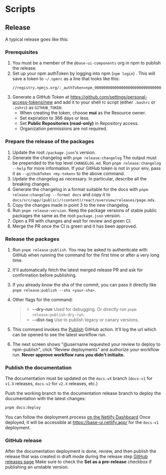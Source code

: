 # Scripts

## Release

A typical release goes like this:

### Prerequisites

1. You must be a member of the `@base-ui-components` org in npm to publish the release.
2. Set up your npm authToken by logging into npm (`npm login`) . This will save a token to `~/.npmrc` as a line that looks like this:
   ```text
   //registry.npmjs.org/:_authToken=npm_000000000000000000000000000000000000
   ```
3. Generate a GitHub Token at https://github.com/settings/personal-access-tokens/new and add it to your shell rc script (either `.bashrc` or `.zshrc`) as `GITHUB_TOKEN`.
   - When creating the token, choose **mui** as the Resource owner.
   - Set expiration to 366 days or less.
   - Set **Public Repositories (read-only)** in Repository access.
   - Organization permissions are not required.

### Prepare the release of the packages

1. Update the root `/package.json`'s version.
2. Generate the changelog with `pnpm release:changelog`
   The output must be prepended to the top level `CHANGELOG.md`.
   Run `pnpm release:changelog --help` for more information. If your GitHub token is not in your env, pass it as `--githubToken <my-token>` to the above command.
3. Update the changelog as necessary. In particular, describe all the breaking changes.
4. Generate the changelog in a format suitable for the docs with `pnpm release:changelog --format docs` and copy it to `docs/src/app/(public)/(content)/react/overview/releases/page.mdx`.
5. Copy the changes made in point 3 to the new changelog.
6. Run `pnpm release:version`. Keep the package versions of stable public packages the same as the root `package.json` version.
7. Open a PR with changes and wait for review and green CI.
8. Merge the PR once the CI is green and it has been approved.

### Release the packages

1. Run `pnpm release:publish`. You may be asked to authenticate with GitHub when running the command for the first time or after a very long time.
2. It'll automatically fetch the latest merged release PR and ask for confirmation before publishing.
3. If you already know the sha of the commit, you can pass it directly like `pnpm release:publish --sha <your-sha>`.
4. Other flags for the command:

   > - **--dry-run** Used for debugging. Or directly run `pnpm release:publish:dry-run`.
   > - **--dist-tag** Use to publish legacy or canary versions.

5. This command invokes the [Publish](https://github.com/mui/base-ui/actions/workflows/publish.yml) GitHub action. It'll log the url which can be opened to see the latest workflow run.
6. The next screen shows "@username requested your review to deploy to npm-publish", click "Review deployments" and authorize your workflow run. **Never approve workflow runs you didn't initiaite.**

### Publish the documentation

The documentation must be updated on the `docs-vX` branch (`docs-v1` for `v1.X` releases, `docs-v2` for `v2.X` releases, etc.)

Push the working branch to the documentation release branch to deploy the documentation with the latest changes:

```bash
pnpm docs:deploy
```

You can follow the deployment process [on the Netlify Dashboard](https://app.netlify.com/sites/base-ui/deploys?filter=docs-v1)
Once deployed, it will be accessible at https://base-ui.netlify.app/ for the `docs-v1` deployment.

### GitHub release

After the documentation deployment is done, review, and then publish the release that was created in draft mode during the release step [GitHub releases page](https://github.com/mui/base-ui/releases)
Make sure to check the **Set as a pre-release** checkbox if publishing an unstable version.
